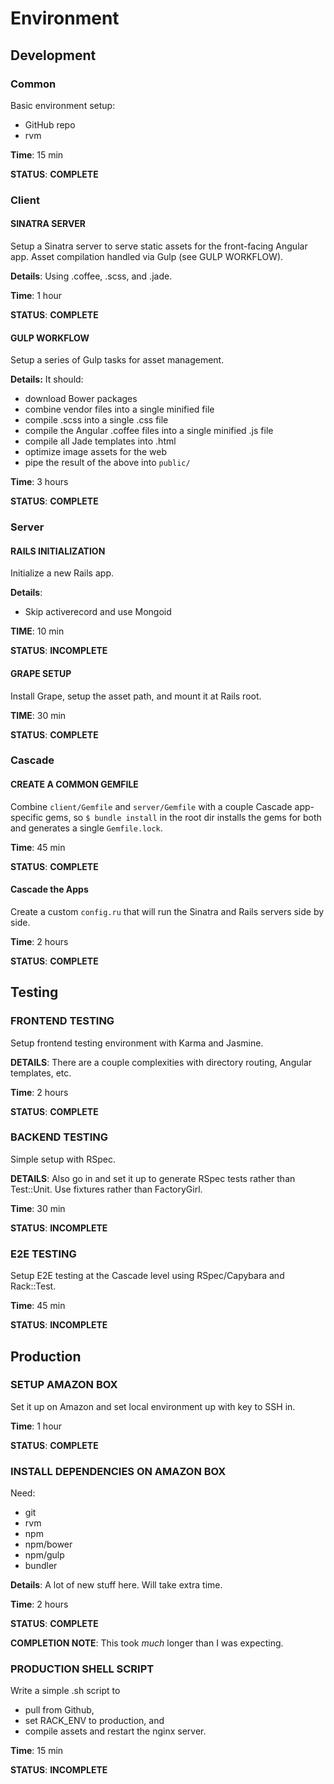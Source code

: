 # Environment

## Development

### Common

Basic environment setup:

* GitHub repo
* rvm

**Time**: 15 min

**STATUS**: **COMPLETE**

### Client

#### SINATRA SERVER

Setup a Sinatra server to serve static assets for the front-facing Angular app.  Asset compilation handled via Gulp (see GULP WORKFLOW).

**Details**: Using .coffee, .scss, and .jade.

**Time**: 1 hour

**STATUS**: **COMPLETE**

#### GULP WORKFLOW

Setup a series of Gulp tasks for asset management.

**Details:** It should:

* download Bower packages
* combine vendor files into a single minified file
* compile .scss into a single .css file
* compile the Angular .coffee files into a single minified .js file
* compile all Jade templates into .html
* optimize image assets for the web
* pipe the result of the above into `public/`

**Time**: 3 hours

**STATUS**: **COMPLETE**

### Server

#### RAILS INITIALIZATION

Initialize a new Rails app.

**Details**:
* Skip activerecord and use Mongoid

**TIME**: 10 min

**STATUS**: **INCOMPLETE**

#### GRAPE SETUP

Install Grape, setup the asset path, and mount it at Rails root.

**TIME**: 30 min

**STATUS**: **COMPLETE**

### Cascade

#### CREATE A COMMON GEMFILE

Combine `client/Gemfile` and `server/Gemfile` with a couple Cascade app-specific gems, so `$ bundle install` in the root dir installs the gems for both and generates a single `Gemfile.lock`.

**Time**: 45 min

**STATUS**: **COMPLETE**

#### Cascade the Apps

Create a custom `config.ru` that will run the Sinatra and Rails servers side by side.

**Time**: 2 hours

**STATUS**: **COMPLETE**

## Testing

### FRONTEND TESTING

Setup frontend testing environment with Karma and Jasmine.

**DETAILS**: There are a couple complexities with directory routing, Angular templates, etc.

**Time**: 2 hours

**STATUS**: **COMPLETE**

### BACKEND TESTING

Simple setup with RSpec.

**DETAILS**: Also go in and set it up to generate RSpec tests rather than Test::Unit.  Use fixtures rather than FactoryGirl.

**Time**: 30 min

**STATUS**: **INCOMPLETE**

### E2E TESTING

Setup E2E testing at the Cascade level using RSpec/Capybara and Rack::Test.

**Time**: 45 min

**STATUS**: **INCOMPLETE**

## Production

### SETUP AMAZON BOX

Set it up on Amazon and set local environment up with key to SSH in.

**Time**: 1 hour

**STATUS**: **COMPLETE**

### INSTALL DEPENDENCIES ON AMAZON BOX

Need:

* git
* rvm
* npm
* npm/bower
* npm/gulp
* bundler

**Details**: A lot of new stuff here.  Will take extra time.

**Time**: 2 hours

**STATUS**: **COMPLETE**

**COMPLETION NOTE**: This took _much_ longer than I was expecting.

### PRODUCTION SHELL SCRIPT

Write a simple .sh script to

* pull from Github,
* set RACK_ENV to production, and
* compile assets and restart the nginx server.

**Time**: 15 min

**STATUS**: **INCOMPLETE**